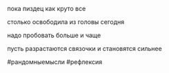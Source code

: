 пока пиздец как круто все 

столько освободила из головы сегодня

надо пробовать больше и чаще 

пусть разрастаются связочки и становятся сильнее

#рандомныемысли #рефлексия 